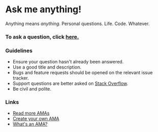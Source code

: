 # Ask me anything!



Anything means *anything*. Personal questions. Life. Code. Whatever.


### To ask a question, click [here.](https://github.com/thetechrobo/ama/issues)


### Guidelines

- Ensure your question hasn't already been answered.
- Use a good title and description.
- Bugs and feature requests should be opened on the relevant issue tracker.
- Support questions are better asked on [Stack Overflow](https://stackoverflow.com).
- Be civil and polite.

### Links

- [Read more AMAs](https://github.com/sindresorhus/amas)
- [Create your own AMA](https://github.com/sindresorhus/amas/blob/master/create-ama.md)
- [What's an AMA?](https://en.wikipedia.org/wiki//r/IAmA)
